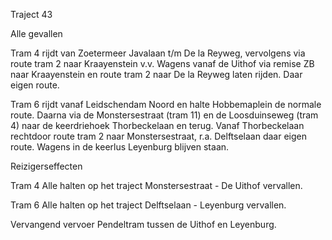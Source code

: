 Traject 43

Alle gevallen

Tram 4
rijdt van Zoetermeer Javalaan t/m De la Reyweg, vervolgens via route tram 2 naar Kraayenstein v.v.
Wagens vanaf de Uithof via remise ZB naar Kraayenstein en route tram 2 naar De la Reyweg laten rijden. Daar eigen route.

Tram 6
rijdt vanaf Leidschendam Noord en halte Hobbemaplein de normale route. Daarna via de Monstersestraat (tram 11) en de Loosduinseweg (tram 4) naar de keerdriehoek Thorbeckelaan en terug.
Vanaf Thorbeckelaan rechtdoor route tram 2 naar Monstersestraat, r.a. Delftselaan daar eigen route.
Wagens in de keerlus Leyenburg blijven staan.

Reizigerseffecten

Tram 4
Alle halten op het traject Monstersestraat - De Uithof vervallen.

Tram 6
Alle halten op het traject Delftselaan - Leyenburg vervallen.

Vervangend vervoer
Pendeltram tussen de Uithof en Leyenburg.
